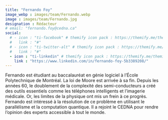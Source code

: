 ```yaml
---
title: "Fernando Foy"
image_webp : images/team/Fernando.webp
image : images/team/Fernando.jpg
designation : Rédacteur
# email: "fernando.foy@cedna.ca"
social:
  # - icon : "ti-facebook" # themify icon pack : https://themify.me/themify-icons
  #   link : "#"
  # - icon : "ti-twitter-alt" # themify icon pack : https://themify.me/themify-icons
  #   link : "#"
  - icon : "ti-linkedin" # themify icon pack : https://themify.me/themify-icons
    link : "https://www.linkedin.com/in/fernando-foy-5b3389208/"
---
```


Fernando est étudiant au baccalauréat en génie logiciel à l’École Polytechnique de Montréal. La loi de Moore est arrivée à sa fin. Depuis les années 60, le doublement de la complexité des semi-conducteurs a créé des outils essentiels comme les téléphones intelligents et l’imagerie médicale. Or, les limites de la physique ont mis un frein à ce progrès. Fernando est intéressé à la résolution de ce problème en utilisant le parallélisme et la computation quantique. Il a rejoint le CEDNA pour rendre l’opinion des experts accessible à tout le monde.

